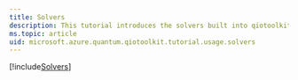 ```yaml
---
title: Solvers
description: This tutorial introduces the solvers built into qiotoolkit
ms.topic: article
uid: microsoft.azure.quantum.qiotoolkit.tutorial.usage.solvers
---
```


[!include[Solvers](../../spec/solver/index.md)]
